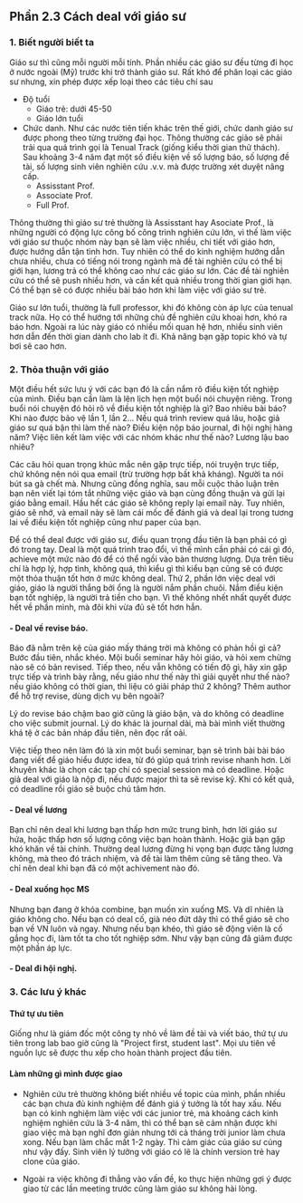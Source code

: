 ## Phần 2.3 Cách deal với giáo sư

### 1. Biết người biết ta

Giáo sư thì cũng mỗi người mỗi tính. Phần nhiều các giáo sư đều từng đi học ở nước ngoài (Mỹ) trước khi trở thành giáo sư. 
Rất khó để phân loại các giáo sư nhưng, xin phép được xếp loại theo các tiêu chí sau

- Độ tuổi
	+ Giáo trẻ: dưới 45-50
	+ Giáo lớn tuổi
- Chức danh. Như các nước tiên tiến khác trên thế giới, chức danh giáo sư được phong theo từng trường đại học. Thông thường các giảo sẽ phải trải qua quá trình gọi là Tenual Track (giống kiểu thời gian thử thách). Sau khoảng 3-4 năm đạt một số điều kiện về số lượng báo, số lượng đề tài, số lượng sinh viên nghiên cứu .v.v. mà được trường xét duyệt nâng cấp. 
	+ Assisstant Prof.
	+ Associate Prof.
	+ Full Prof.

Thông thường thì giáo sư trẻ thường là Assisstant hay Asociate Prof., là những người có động lực công bố công trình nghiên cứu lớn, vì thế làm việc với giáo sư thuộc nhóm này bạn sẽ làm việc nhiều, chi tiết với giáo hơn, được hướng dẫn tận tình hơn. Tuy nhiên có thể do kinh nghiệm hướng dẫn chưa nhiều, chưa có tiếng nói trong ngành mà đề tài nghiên cứu có thể bị giới hạn, lương trả có thể không cao như các giáo sư lớn. Các đề tài nghiên cứu có thể sẽ push nhiều hơn, và cần kết quả nhiều trong thời gian giới hạn. Có thể bạn sẽ có được nhiều bài báo hơn khi làm việc với giáo sư trẻ. 

Giáo sư lớn tuổi, thường là full professor, khi đó không còn áp lực của tenual track nữa. Họ có thể hướng tới những chủ đề nghiên cứu khoai hơn, khó ra báo hơn. Ngoài ra lúc này giáo có nhiều mối quan hệ hơn, nhiều sinh viên hơn dẫn đến thời gian dành cho lab ít đi. Khả năng bạn gặp topic khó và tự bơi sẽ cao hơn.  
	

### 2. Thỏa thuận với giáo 
Một điều hết sức lưu ý với các bạn đó là cần nắm rõ điều kiện tốt nghiệp của mình. Điều bạn cần làm là lên lịch hẹn một buổi nói chuyện riêng. Trong buổi nói chuyện đó hỏi rõ về điều kiện tốt nghiệp là gì? Bao nhiêu bài báo? Khi nào được bảo vệ lần 1, lần 2... Nếu quá trình review quá lâu, hoặc giả giáo sư quá bận thì làm thế nào? Điều kiện nộp báo journal, đi hội nghị hàng năm? Việc liên kết làm việc với các nhóm khác như thế nào? Lương lậu bao nhiêu? 

Các câu hỏi quan trọng khúc mắc nên gặp trực tiếp, nói truyện trực tiếp, chứ không nên nói qua email (trừ trường hợp bất khả kháng). Người ta nói bút sa gà chết mà. Nhưng cũng đồng nghĩa, sau mỗi cuộc thảo luận trên bạn nên viết lại tóm tắt những việc giáo và bạn cùng đồng thuận và gửi lại giáo bằng email. Hầu hết các giáo sẽ không reply lại email này. Tuy nhiên, giáo sẽ nhớ, và email này sẽ làm cái mốc để đánh giá và deal lại trong tương lai về điều kiện tốt nghiệp cũng như paper của bạn. 

Để có thể deal được với giáo sư, điều quan trọng đầu tiên là bạn phải có gì đó trong tay. Deal là một quá trình trao đổi, vì thế mình cần phải có cái gì đó, achieve một mức nào đó để có thể ngồi vào bàn thương lượng. Dựa trên tiêu chí là hợp lý, hợp tình, không quá, thì kiểu gì thì kiểu bạn cũng sẽ có được một thỏa thuận tốt hơn ở mức không deal. Thứ 2, phần lớn việc deal với giáo, giáo là người thắng bởi ổng là người nắm phần chuôi. Nắm điều kiện bạn tốt nghiệp, là người trả tiền cho bạn. Vì thế không nhết nhất quyết được hết về phần mình, mà đôi khi vừa đủ sẽ tốt hơn hẳn. 

#### - Deal về revise báo. 
Báo đã nằm trên kệ của giáo mấy tháng trời mà không có phản hồi gì cả? Bước đầu tiên, nhắc khéo. Mội buổi seminar hãy hỏi giáo, và hỏi xem chừng nào sẽ có bản revised. Tiếp theo, nếu vẫn không có tiến độ gì, hãy xin gặp trực tiếp và trình bày rằng, nếu giáo như thế này thì giải quyết như thế nào? nếu giáo không có thời gian, thì liệu có giải pháp thứ 2 không? Thêm author để hỗ trợ revise, dùng dịch vụ bên ngoài? 

Lý do revise báo chậm bao giờ cũng là giáo bận, và do không có deadline cho việc submit journal. Lý do khác là journal dài, mà bài mình viết thường khá tệ ở các bản nháp đầu tiên, nên đọc rất oải. 

Việc tiếp theo nên làm đó là xin một buổi seminar, bạn sẽ trình bài bài báo đang viết để giáo hiểu được idea, từ đó giúp quá trình revise nhanh hơn. Lời khuyên khác là chọn các tạp chí có special session mà có deadline. Hoặc giả deal với giáo là nộp đi, nếu được major thì ta sẽ revise kỹ. Khi có kết quả, có deadline rồi giáo sẽ buộc chú tâm hơn. 


#### - Deal về lương
Bạn chỉ nên deal khi lương bạn thấp hơn mức trung bình, hơn lời giáo sư hứa, hoặc thấp hơn số lượng công việc bạn hoàn thành. Hoặc giả bạn gặp khó khăn về tài chính. Thường deal lương đừng hi vọng bạn được tăng lương không, mà theo đó trách nhiệm, và đề tài làm thêm cũng sẽ tăng theo. 
Và chỉ nên deal khi bạn đã có một achivement nào đó. 

#### - Deal xuống học MS 
Nhưng bạn đang ở khóa combine, bạn muốn xin xuống MS. Và dĩ nhiên là giáo không cho. Nếu bạn có deal cố, già néo đứt dây thì có thể giáo sẽ cho bạn về VN luôn và ngay. Nhưng nếu bạn khéo, thì giáo sẽ động viên là cố gắng học đi, làm tốt ta cho tốt nghiệp sớm. Như vậy bạn cũng đã giảm được một phần áp lực.

#### - Deal đi hội nghị.
 

### 3. Các lưu ý khác
#### Thứ tự  ưu tiên
Giống như là giám đốc một công ty nhỏ về làm đề tài và viết báo, thứ tự ưu tiên trong lab bao giờ cũng là "Project first, student last". Mọi ưu tiên về nguồn lực sẽ được thu xếp cho hoàn thành project đầu tiên. 

#### Làm những gì mình được giao
- Nghiên cứu trẻ thường không biết nhiều về topic của mình, phần nhiều các bạn chưa đủ kinh nghiệm để đánh giá ý tưởng là tốt hay xấu. Nếu bạn có kinh nghiệm làm việc với các junior trẻ, mà khoảng cách kinh nghiệm nghiên cứu là 3-4 năm, thì có thể bạn sẽ cảm nhận được khi giao việc mà bạn nghĩ đơn giản nhưng tới cả tháng trời junior làm chưa xong. Nếu bạn làm chắc mất 1-2 ngày. Thì cảm giác của giáo sư cúng như vậy đấy. Sinh viên lý tưởng với giáo có lẽ là chính version trẻ hay clone của giáo. 

- Ngoài ra việc không đi thẳng vào vấn đề, ko thực hiện những gợi ý được giao từ các lần meeting trước cũng làm giáo sư không hài lòng. 
